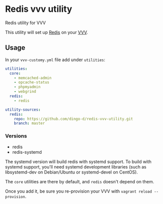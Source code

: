 # Redis vvv utility

Redis utility for VVV

This utility will set up [Redis](https://redis.io/) on your [VVV](https://github.com/Varying-Vagrant-Vagrants/VVV).

## Usage

In your `vvv-customy.yml` file add under `utilities`:

```yml
utilities:
  core:
    - memcached-admin
    - opcache-status
    - phpmyadmin
    - webgrind
  redis:
    - redis

utility-sources:
  redis: 
    repo: https://github.com/dingo-d/redis-vvv-utility.git
    branch: master
```

### Versions

* redis
* redis-systemd

The systemd version will build redis with systemd support. To build with systemd support, you'll need systemd 
development libraries (such as libsystemd-dev on Debian/Ubuntu or systemd-devel on CentOS).

The `core` utilities are there by default, and `redis` doesn't depend on them.

Once you add it, be sure you re-provision your VVV with `vagrant reload --provision`.
